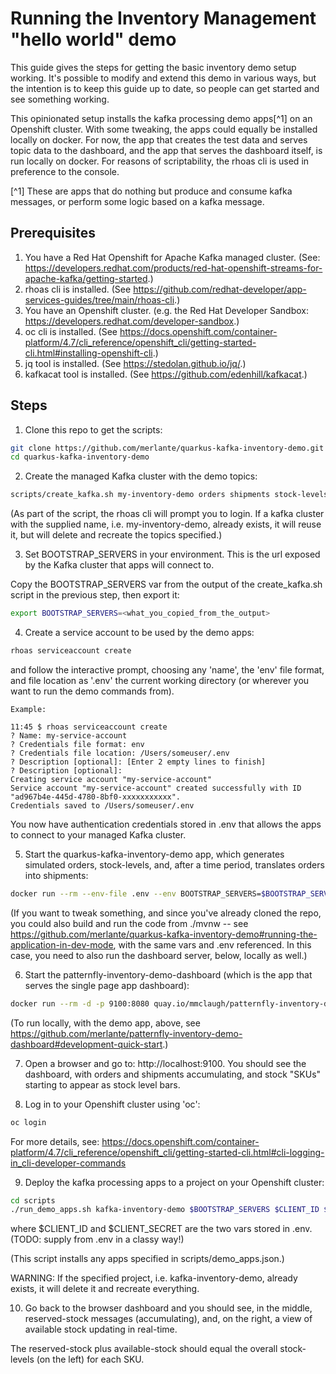 # Running the Inventory Management "hello world" demo
This guide gives the steps for getting the basic inventory demo setup working. It's possible to modify and extend this 
demo in various ways, but the intention is to keep this guide up to date, so people can get started and see something
working.

This opinionated setup installs the kafka processing demo apps[^1] on an Openshift cluster. With some tweaking, the apps could 
equally be installed locally on docker. For now, the app that creates the test data and serves topic data to the 
dashboard, and the app that serves the dashboard itself, is run locally on docker.
For reasons of scriptability, the rhoas cli is used in preference to the console.

[^1] These are apps that do nothing but produce and consume kafka messages, or perform some logic based on a kafka
message.

## Prerequisites

1. You have a Red Hat Openshift for Apache Kafka managed cluster. (See: https://developers.redhat.com/products/red-hat-openshift-streams-for-apache-kafka/getting-started.)
2. rhoas cli is installed. (See https://github.com/redhat-developer/app-services-guides/tree/main/rhoas-cli.)
3. You have an Openshift cluster. (e.g. the Red Hat Developer Sandbox: https://developers.redhat.com/developer-sandbox.)
4. oc cli is installed. (See https://docs.openshift.com/container-platform/4.7/cli_reference/openshift_cli/getting-started-cli.html#installing-openshift-cli.)
5. jq tool is installed. (See https://stedolan.github.io/jq/.)
6. kafkacat tool is installed. (See https://github.com/edenhill/kafkacat.)

## Steps

1. Clone this repo to get the scripts:
```bash
git clone https://github.com/merlante/quarkus-kafka-inventory-demo.git
cd quarkus-kafka-inventory-demo
```
2. Create the managed Kafka cluster with the demo topics:
```bash
scripts/create_kafka.sh my-inventory-demo orders shipments stock-levels reserved-stock available-stock
```
(As part of the script, the rhoas cli will prompt you to login. If a kafka cluster with the supplied name, 
i.e. my-inventory-demo, already exists, it will reuse it, but will delete and recreate the topics specified.)

3. Set BOOTSTRAP_SERVERS in your environment. This is the url exposed by the Kafka cluster that apps will connect to.

Copy the BOOTSTRAP_SERVERS var from the output of the create_kafka.sh script in the previous step, then export it:
```bash
export BOOTSTRAP_SERVERS=<what_you_copied_from_the_output>
```

4. Create a service account to be used by the demo apps:
```bash
rhoas serviceaccount create
```
and follow the interactive prompt, choosing any 'name', the 'env' file format, and file location as '.env' the current 
working directory (or wherever you want to run the demo commands from).
```
Example:

11:45 $ rhoas serviceaccount create
? Name: my-service-account
? Credentials file format: env
? Credentials file location: /Users/someuser/.env
? Description [optional]: [Enter 2 empty lines to finish]
? Description [optional]: 
Creating service account "my-service-account"
Service account "my-service-account" created successfully with ID "ad967b4e-445d-4780-8bf0-xxxxxxxxxxx".
Credentials saved to /Users/someuser/.env
```
You now have authentication credentials stored in .env that allows the apps to connect to your managed Kafka cluster.

5. Start the quarkus-kafka-inventory-demo app, which generates simulated orders, stock-levels, and, after a time period, 
   translates orders into shipments:
```bash
docker run --rm --env-file .env --env BOOTSTRAP_SERVERS=$BOOTSTRAP_SERVERS --env TOKEN_ENDPOINT_URI=https://identity.api.openshift.com/auth/realms/rhoas/protocol/openid-connect/token -p8080:8080 quay.io/mmclaugh/quarkus-kafka-inventory-demo
```
(If you want to tweak something, and since you've already cloned the repo, you could also build and run the code from
./mvnw -- see https://github.com/merlante/quarkus-kafka-inventory-demo#running-the-application-in-dev-mode, with the
same vars and .env referenced. In this case, you need to also run the dashboard server, below, locally as well.)

6. Start the patternfly-inventory-demo-dashboard (which is the app that serves the single page app dashboard):
```bash
docker run --rm -d -p 9100:8080 quay.io/mmclaugh/patternfly-inventory-demo-dashboard
```
(To run locally, with the demo app, above, see https://github.com/merlante/patternfly-inventory-demo-dashboard#development-quick-start.)

7. Open a browser and go to: http://localhost:9100. You should see the dashboard, with orders and shipments accumulating,
and stock "SKUs" starting to appear as stock level bars.
 
8. Log in to your Openshift cluster using 'oc':
```bash
oc login
```
For more details, see: https://docs.openshift.com/container-platform/4.7/cli_reference/openshift_cli/getting-started-cli.html#cli-logging-in_cli-developer-commands
  
9. Deploy the kafka processing apps to a project on your Openshift cluster:
```bash
cd scripts
./run_demo_apps.sh kafka-inventory-demo $BOOTSTRAP_SERVERS $CLIENT_ID $CLIENT_SECRET https://identity.api.openshift.com/auth/realms/rhoas/protocol/openid-connect/token
```
where $CLIENT_ID and $CLIENT_SECRET are the two vars stored in .env. (TODO: supply from .env in a classy way!)

(This script installs any apps specified in scripts/demo_apps.json.)

WARNING: If the specified project, i.e. kafka-inventory-demo, already exists, it will delete it and recreate everything.

10. Go back to the browser dashboard and you should see, in the middle, reserved-stock messages (accumulating), and, on the right, a view of available stock updating in real-time.

The reserved-stock plus available-stock should equal the overall stock-levels (on the left) for each SKU.
